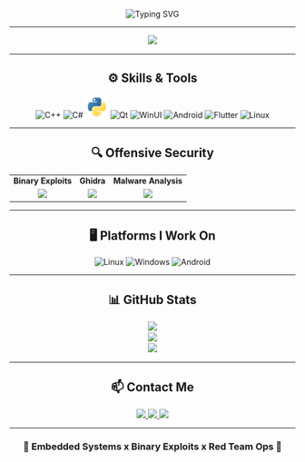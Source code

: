 <!-- Typing Intro -->
<p align="center">
  <img src="https://readme-typing-svg.herokuapp.com?color=E22FE4&width=600&height=45&lines=🔧+Embedded+Engineer+%7C+🛡️+Red+Teamer;🐧+Linux+Lover+%7C+🧠+Reverse+Engineer;🧰+Firmware+%7C+Exploit+%7C+App+Developer" alt="Typing SVG">
</p>

---

<p align="center">
  <img src="https://github.com/7oSkaaa/7oSkaaa/blob/main/Images/about_me.gif?raw=true" width="180px" />
</p>

---

<h2 align="center">⚙️ Skills & Tools</h2>

<p align="center">
  <img src="https://cdn.jsdelivr.net/gh/devicons/devicon/icons/cplusplus/cplusplus-original.svg" title="C++" width="40" />
  <img src="https://img.icons8.com/?size=100&id=55205&format=png" title="C#" width="40" />
  <img src="https://raw.githubusercontent.com/devicons/devicon/master/icons/python/python-original.svg" title="Python" width="40" />
  <img src="https://cdn.jsdelivr.net/gh/devicons/devicon/icons/qt/qt-original.svg" title="Qt" width="40" />
  <img src="https://img.icons8.com/color/48/windows-10.png" title="WinUI" width="40" />
  <img src="https://cdn.jsdelivr.net/gh/devicons/devicon/icons/android/android-original.svg" title="Android" width="40" />
  <img src="https://cdn.jsdelivr.net/gh/devicons/devicon/icons/flutter/flutter-original.svg" title="Flutter" width="40" />
  <img src="https://cdn.jsdelivr.net/gh/devicons/devicon/icons/linux/linux-original.svg" title="Linux" width="40" />
</p>

---

<h2 align="center">🔍 Offensive Security</h2>

<table align="center">
  <tr>
    <td align="center"><b>Binary Exploits</b></td>
    <td align="center"><b>Ghidra</b></td>
    <td align="center"><b>Malware Analysis</b></td>
  </tr>
  <tr>
    <td align="center">
      <img src="https://media.istockphoto.com/id/531657323/photo/computer-exploit.jpg?s=612x612&w=0&k=20&c=4dA1rickab81yJ_PF2JCr2xbIiJ80ZuyM25cBjY-XOo=" width="150px"/>
    </td>
    <td align="center">
      <img src="https://static1.makeuseofimages.com/wordpress/wp-content/uploads/2022/03/Installing-Ghidra-in-Linux.jpg" width="150px"/>
    </td>
    <td align="center">
      <img src="https://encrypted-tbn0.gstatic.com/images?q=tbn:ANd9GcQhaGSjyvFUJRWnHVv-QXr9Nvmw7CSGBDtCypWcGMowuFrJLI0N4jvC8uYjP3geFKnjgFI&usqp=CAU" width="150px"/>
    </td>
  </tr>
</table>

---

<h2 align="center">🖥️ Platforms I Work On</h2>

<p align="center">
  <img src="https://cdn.jsdelivr.net/gh/devicons/devicon/icons/linux/linux-original.svg" title="Linux" width="40" />
  <img src="https://cdn.jsdelivr.net/gh/devicons/devicon/icons/windows8/windows8-original.svg" title="Windows" width="40" />
  <img src="https://cdn.jsdelivr.net/gh/devicons/devicon/icons/android/android-original-wordmark.svg" title="Android" width="60" />
</p>

---

<h2 align="center">📊 GitHub Stats</h2>

<p align="center">
  <img src="https://github-readme-stats.vercel.app/api?username=tanvir-chy-ahmed&theme=tokyonight&show_icons=true" />
  <br/>
  <img src="https://github-readme-stats.vercel.app/api/top-langs/?username=tanvir-chy-ahmed&theme=tokyonight&layout=compact" />
  <br/>
  <img src="https://github-readme-streak-stats.herokuapp.com/?user=tanvir-chy-ahmed&theme=tokyonight" />
</p>

---

<h2 align="center">📫 Contact Me</h2>

<p align="center">
  <a href="https://github.com/TanvirAhmedChowdhury">
    <img src="https://img.shields.io/badge/GitHub-Tanvir-black?style=for-the-badge&logo=github" />
  </a>
  <a href="mailto:tanvirahy269@gmail.com">
    <img src="https://img.shields.io/badge/Gmail-tanvirahy269@gmail.com-red?style=for-the-badge&logo=gmail" />
  </a>
  <a href="https://t.me/Taxor_E">
    <img src="https://img.shields.io/badge/Telegram-Taxor_E-0088cc?style=for-the-badge&logo=telegram" />
  </a>
</p>

---

<h3 align="center">👣 Embedded Systems x Binary Exploits x Red Team Ops 👣</h3>

